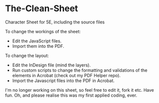 # The-Clean-Sheet
Character Sheet for 5E, including the source files

To change the workings of the sheet: 
  - Edit the JavaScript files.
  - Import them into the PDF.

To change the layout: 
  - Edit the InDesign file (mind the layers).
  - Run custom scripts to change the formatting and validations of the elements in Acrobat (check out my PDF Helper repo).
  - Import the Javascript files into the PDF in Acrobat.
  
I'm no longer working on this sheet, so feel free to edit it, fork it etc. Have fun. Oh, and please realise this was my first applied coding, ever.
